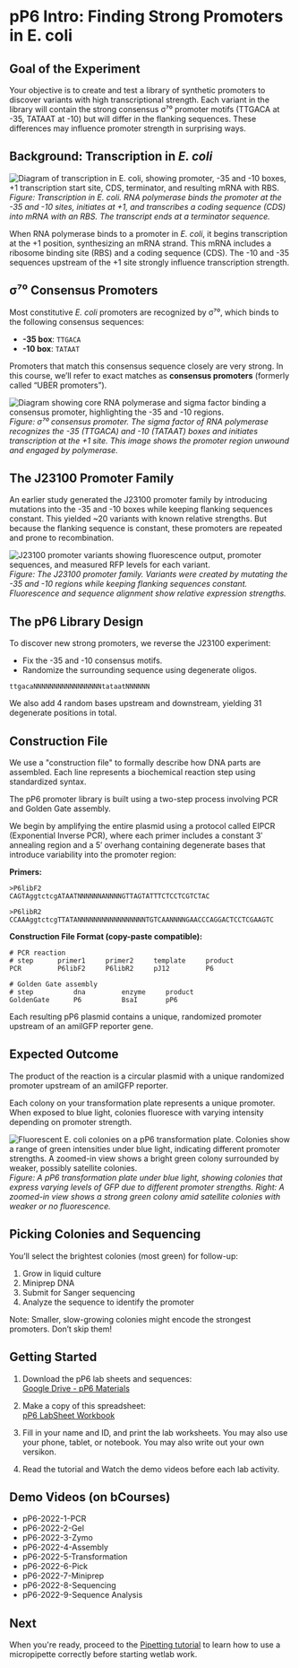 # pP6 Intro: Finding Strong Promoters in E. coli

## Goal of the Experiment

Your objective is to create and test a library of synthetic promoters to discover variants with high transcriptional strength. Each variant in the library will contain the strong consensus σ⁷⁰ promoter motifs (TTGACA at -35, TATAAT at -10) but will differ in the flanking sequences. These differences may influence promoter strength in surprising ways.

## Background: Transcription in *E. coli*

![Diagram of transcription in E. coli, showing promoter, -35 and -10 boxes, +1 transcription start site, CDS, terminator, and resulting mRNA with RBS.](../images/pp6_transcription.png)
*Figure: Transcription in E. coli. RNA polymerase binds the promoter at the -35 and -10 sites, initiates at +1, and transcribes a coding sequence (CDS) into mRNA with an RBS. The transcript ends at a terminator sequence.*

When RNA polymerase binds to a promoter in *E. coli*, it begins transcription at the +1 position, synthesizing an mRNA strand. This mRNA includes a ribosome binding site (RBS) and a coding sequence (CDS). The -10 and -35 sequences upstream of the +1 site strongly influence transcription strength.

## σ⁷⁰ Consensus Promoters

Most constitutive *E. coli* promoters are recognized by σ⁷⁰, which binds to the following consensus sequences:

- **-35 box**: `TTGACA`  
- **-10 box**: `TATAAT`

Promoters that match this consensus sequence closely are very strong. In this course, we’ll refer to exact matches as **consensus promoters** (formerly called “UBER promoters”).

![Diagram showing core RNA polymerase and sigma factor binding a consensus promoter, highlighting the -35 and -10 regions.](../images/consensus_promoter.png)
*Figure: σ⁷⁰ consensus promoter. The sigma factor of RNA polymerase recognizes the -35 (TTGACA) and -10 (TATAAT) boxes and initiates transcription at the +1 site. This image shows the promoter region unwound and engaged by polymerase.*

## The J23100 Promoter Family

An earlier study generated the J23100 promoter family by introducing mutations into the -35 and -10 boxes while keeping flanking sequences constant. This yielded ~20 variants with known relative strengths. But because the flanking sequence is constant, these promoters are repeated and prone to recombination.

![J23100 promoter variants showing fluorescence output, promoter sequences, and measured RFP levels for each variant.](../images/j23100_library.png)
*Figure: The J23100 promoter family. Variants were created by mutating the -35 and -10 regions while keeping flanking sequences constant. Fluorescence and sequence alignment show relative expression strengths.*

## The pP6 Library Design

To discover new strong promoters, we reverse the J23100 experiment:

- Fix the -35 and -10 consensus motifs.
- Randomize the surrounding sequence using degenerate oligos.

```
ttgacaNNNNNNNNNNNNNNNNNtataatNNNNNN
```

We also add 4 random bases upstream and downstream, yielding 31 degenerate positions in total.

## Construction File

We use a "construction file" to formally describe how DNA parts are assembled. Each line represents a biochemical reaction step using standardized syntax.

The pP6 promoter library is built using a two-step process involving PCR and Golden Gate assembly.

We begin by amplifying the entire plasmid using a protocol called EIPCR (Exponential Inverse PCR), where each primer includes a constant 3′ annealing region and a 5′ overhang containing degenerate bases that introduce variability into the promoter region:

**Primers:**
```
>P6libF2
CAGTAggtctcgATAATNNNNNNANNNNGTTAGTATTTCTCCTCGTCTAC

>P6libR2
CCAAAggtctcgTTATANNNNNNNNNNNNNNNNNTGTCAANNNNGAACCCAGGACTCCTCGAAGTC
```

**Construction File Format (copy-paste compatible):**

```
# PCR reaction
# step      primer1     primer2     template     product
PCR         P6libF2     P6libR2     pJ12         P6

# Golden Gate assembly
# step          dna         enzyme     product
GoldenGate      P6          BsaI       pP6
```

Each resulting pP6 plasmid contains a unique, randomized promoter upstream of an amilGFP reporter gene.

## Expected Outcome

The product of the reaction is a circular plasmid with a unique randomized promoter upstream of an amilGFP reporter.

Each colony on your transformation plate represents a unique promoter. When exposed to blue light, colonies fluoresce with varying intensity depending on promoter strength.

![Fluorescent E. coli colonies on a pP6 transformation plate. Colonies show a range of green intensities under blue light, indicating different promoter strengths. A zoomed-in view shows a bright green colony surrounded by weaker, possibly satellite colonies.](../images/pp6_colony_plate.png)  
*Figure: A pP6 transformation plate under blue light, showing colonies that express varying levels of GFP due to different promoter strengths. Right: A zoomed-in view shows a strong green colony amid satellite colonies with weaker or no fluorescence.*


## Picking Colonies and Sequencing

You’ll select the brightest colonies (most green) for follow-up:

1. Grow in liquid culture
2. Miniprep DNA
3. Submit for Sanger sequencing
4. Analyze the sequence to identify the promoter

Note: Smaller, slow-growing colonies might encode the strongest promoters. Don’t skip them!

## Getting Started

1. Download the pP6 lab sheets and sequences:  
   [Google Drive - pP6 Materials](https://drive.google.com/drive/folders/16-0ek2biyB-hI1RY2xgW6p4fe32FbAJh)

2. Make a copy of this spreadsheet:  
   [pP6 LabSheet Workbook](https://docs.google.com/spreadsheets/d/1updHzk3CJ2_L7eO-Abg0cpHQleU7c8b0lbF9QmNzFWA/edit?usp=sharing)

3. Fill in your name and ID, and print the lab worksheets.  You may also use your phone, tablet, or notebook.  You may also write out your own versikon.

4. Read the tutorial and Watch the demo videos before each lab activity.

## Demo Videos (on bCourses)

- pP6-2022-1-PCR  
- pP6-2022-2-Gel  
- pP6-2022-3-Zymo  
- pP6-2022-4-Assembly  
- pP6-2022-5-Transformation  
- pP6-2022-6-Pick  
- pP6-2022-7-Miniprep  
- pP6-2022-8-Sequencing  
- pP6-2022-9-Sequence Analysis

## Next

When you're ready, proceed to the [Pipetting tutorial](pipetting.md) to learn how to use a micropipette correctly before starting wetlab work.